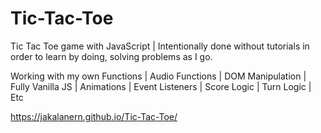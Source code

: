 # Tic-Tac-Toe
Tic Tac Toe game with JavaScript | Intentionally done without tutorials in order to learn by doing, solving problems as I go.

Working with my own Functions |
Audio Functions |
DOM Manipulation |
Fully Vanilla JS |
Animations |
Event Listeners |
Score Logic |
Turn Logic |
Etc


https://jakalanern.github.io/Tic-Tac-Toe/
